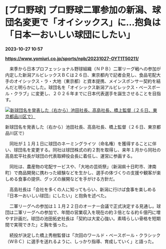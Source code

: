 # [プロ野球] プロ野球二軍参加の新潟、球団名変更で「オイシックス」に…抱負は「日本一おいしい球団にしたい」

**2023-10-27 10:57**

**https://www.yomiuri.co.jp/sports/npb/20231027-OYT1T50211/**

　来季から日本プロフェッショナル野球組織（ＮＰＢ）二軍リーグ戦への参加が内定した新潟アルビレックスＢＣは２６日、東京都内で記者会見し、食品宅配大手のオイシックス・ラ・大地（東京都）と資本提携、メインスポンサー契約を結んだと明らかにした。球団名を「オイシックス新潟アルビレックス・ベースボール・クラブ」に変更し、２０２６年までに日本代表選手を誕生させることを目指す。

[![新球団名を発表した（右から）池田社長、高島社長、橋上監督（２６日、東京都品川区で）](https://www.yomiuri.co.jp/media/2023/10/20231027-OYT1I50071-1.jpg)](https://www.yomiuri.co.jp/pluralphoto/20231027-OYT1I50071/)

新球団名を発表した（右から）池田社長、高島社長、橋上監督（２６日、東京都品川区で）

　同社が１１月１日に球団のネーミングライツ（命名権）を獲得することに伴い、球団名を変更する。同社は球団株式の約２割を取得し、来年１月から同社の高島宏平社長が球団の代表取締役会長に着任し、運営に参画する。

　同社は、農産物の宅配サービスや、「大地の芸術祭」（新潟県十日町市、津南町）で商品開発に携わった経験などを生かし、選手の体づくりの支援や観客が楽しめる食事の提供、グッズの展開などを手がける方針だ。

　高島社長は「会社を多くの人に知ってもらい、新潟に行けば食事を楽しめる『日本一おいしい球団』にしたい」と抱負を述べた。

　二軍リーグへの参加は１１月２２日のオーナー会議で正式決定する見通し。球団は二軍リーグへの参加で、年間の営業収入を現在の約３倍となる約６億円に増やす計画だ。球団の池田拓史社長は「契約は大変心強い。素晴らしい骨格を短期間で実現できた」と胸を張った。

　続投が決定した橋上秀樹監督は「次回のワールド・ベースボール・クラシック（ＷＢＣ）に選手を送れるように、しっかり指導、育成していく」と語った。